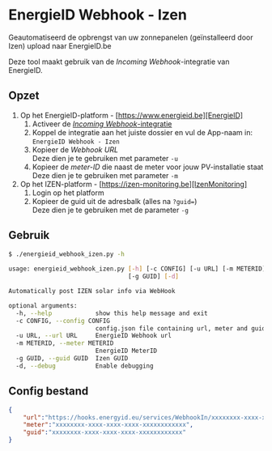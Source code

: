 # EnergieID Webhook - Izen

Geautomatiseerd de opbrengst van uw zonnepanelen (geïnstalleerd door Izen) upload naar EnergieID.be

Deze tool maakt gebruik van de *Incoming Webhook*-integratie van EnergieID.

## Opzet

1. Op het EnergieID-platform - [https://www.energieid.be][EnergieID]
    1. Activeer de [*Incoming Webhook*-integratie][integraties]
    2. Koppel de integratie aan het juiste dossier en vul de App-naam in: `EnergieID Webhook - Izen`
    3. Kopieer de *Webhook URL*  
       Deze dien je te gebruiken met parameter `-u`
    4. Kopieer de *meter-ID* die naast de meter voor jouw PV-installatie staat  
       Deze dien je te gebruiken met parameter `-m`
2. Op het IZEN-platform - [https://izen-monitoring.be][IzenMonitoring]
    1. Login op het platform
    2. Kopieer de guid uit de adresbalk (alles na `?guid=`)  
       Deze dien je te gebruiken met de parameter `-g`


## Gebruik

```bash
$ ./energieid_webhook_izen.py -h
    
usage: energieid_webhook_izen.py [-h] [-c CONFIG] [-u URL] [-m METERID]
                                 [-g GUID] [-d]

Automatically post IZEN solar info via WebHook

optional arguments:
  -h, --help            show this help message and exit
  -c CONFIG, --config CONFIG
                        config.json file containing url, meter and guid
  -u URL, --url URL     EnergieID Webhook url
  -m METERID, --meter METERID
                        EnergieID MeterID
  -g GUID, --guid GUID  Izen GUID
  -d, --debug           Enable debugging
```

## Config bestand

```json
{
    "url":"https://hooks.energyid.eu/services/WebhookIn/xxxxxxxx-xxxx-xxxx-xxxx-xxxxxxxxxxxx/xxxxxxxxxxxx",
    "meter":"xxxxxxxx-xxxx-xxxx-xxxx-xxxxxxxxxxxx",
    "guid":"xxxxxxxx-xxxx-xxxx-xxxx-xxxxxxxxxxxx"
}
```

[EnergieID]: https://www.energieid.be
[integraties]: https://www.energieid.be/integrations
[IzenMonitoring]: https://izen-monitoring.be
